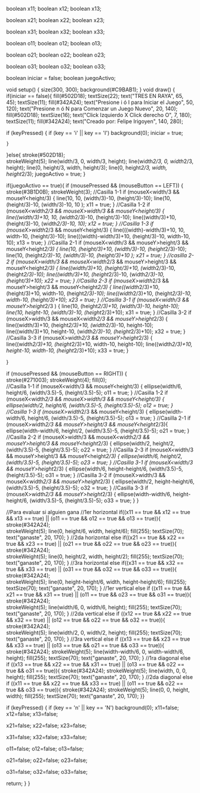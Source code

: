 
boolean x11;
boolean x12;
boolean x13;

boolean x21;
boolean x22;
boolean x23;

boolean x31;
boolean x32;
boolean x33;

boolean o11;
boolean o12;
boolean o13;

boolean o21;
boolean o22;
boolean o23;

boolean o31;
boolean o32;
boolean o33;

boolean iniciar = false;
boolean juegoActivo;

void setup() {
  size(300, 300);
  background(#C9BAB1);
 }
void draw() { 
  if(iniciar == false){
    fill(#502D18);
    textSize(22);
  text("TRES EN RAYA", 65, 45);
  textSize(11);
  fill(#342A24);
  text("Presione i ó I para Iniciar el Juego", 50, 120);
  text("Presione n ó N para Comenzar un Juego Nuevo", 20, 140);
  fill(#502D18);
    textSize(16);
  text("Click Izquierdo X      Click derecho O", 7, 180);
   textSize(11);
  fill(#342A24);
  text("Creado por: Felipe Irigoyen", 140, 280);
  
  if (keyPressed) {
    if (key == 'i' || key == 'I')
    background(0);
    iniciar = true;
    
    }
  
  
  }else{
  stroke(#502D18);  
  strokeWeight(5); 
  line(width/3, 0, width/3, height);
  line(width*2/3, 0, width*2/3, height);
  line(0, height/3, width, height/3);
  line(0, height*2/3, width, height*2/3);
  juegoActivo = true;
}
  
  
  if(juegoActivo == true){
  if (mousePressed && (mouseButton == LEFT)) { 
     stroke(#3B1D0B); 
     strokeWeight(3);
    //Casilla 1-1
    if (mouseX<width/3 && mouseY<height/3) {
      line(10, 10, (width/3)-10, (height/3)-10);
      line(10, (height/3)-10, (width/3)-10, 10 );
      x11 = true;
    }
    //Casilla 1-2
    if (mouseX<width*2/3 && mouseX>width/3 && mouseY<height/3) {
      line((width/3)+10, 10, (width*2/3)-10, (height/3)-10);
      line((width/3)+10, (height/3)-10, (width*2/3)-10, 10);
      x12 = true;
    }
    //Casilla 1-3
    if (mouseX>width*2/3 && mouseY<height/3) {
      line(((width)-width/3)+10, 10, width-10, (height/3)-10);
      line(((width)-width/3)+10, (height/3)-10, width-10, 10);
      x13 = true;
    }
    //Casilla 2-1
    if (mouseX<width/3 && mouseY>height/3 && mouseY<height*2/3) {
      line(10, (height/3)+10, (width/3)-10, (height*2/3)-10);
      line(10, (height*2/3)-10, (width/3)-10, (height/3)+10 );
      x21 = true;
    }
    //casilla 2-2
    if (mouseX>width/3 && mouseX<width*2/3 && mouseY>height/3 && mouseY<height*2/3) {
      line((width/3)+10, (height/3)+10, (width*2/3)-10, (height*2/3)-10);
      line((width/3)+10, (height*2/3)-10, (width*2/3)-10, (height/3)+10);
      x22 = true;
    }
    //Casilla 2-3
    if (mouseX>width*2/3 && mouseY>height/3 && mouseY<height*2/3) {
      line((width*2/3)+10, (height/3)+10, width-10, (height*2/3)-10);
      line((width*2/3)+10, (height*2/3)-10, width-10, (height/3)+10);
      x23 = true;
    }
    //Casilla 3-1
    if (mouseX<width/3 && mouseY>height*2/3 ) {
      line(10, (height*2/3)+10, (width/3)-10, height-10);
      line(10, height-10, (width/3)-10, (height*2/3)+10);
      x31 = true;
    }
    //Casilla 3-2
    if (mouseX>width/3 && mouseX<width*2/3 && mouseY>height*2/3) {
      line((width/3)+10, (height*2/3)+10, (width*2/3)-10, height-10);
      line((width/3)+10, height-10, (width*2/3)-10, (height*2/3)+10);
      x32 = true;
    }
    //Casilla 3-3
    if (mouseX>width*2/3 && mouseY>height*2/3) {
      line((width*2/3)+10, (height*2/3)+10, width-10, height-10);
      line((width*2/3)+10, height-10, width-10, (height*2/3)+10);
      x33 = true;
    }
    
    
    
  }

  
  
  
  if (mousePressed && (mouseButton == RIGHT)) {   
    stroke(#271003); 
    strokeWeight(4); 
    fill(0);  
    //Casilla 1-1
    if (mouseX<width/3 && mouseY<height/3) {
      ellipse(width/6, height/6, (width/3.5)-5, (height/3.5)-5);
      o11 = true;
    }
    //Casilla 1-2
    if (mouseX<width*2/3 && mouseX>width/3 && mouseY<height/3) {
      ellipse(width/2, height/6, (width/3.5)-5, (height/3.5)-5);
      o12 = true;
    }
    //Casilla 1-3
    if (mouseX>width*2/3 && mouseY<height/3) {
      ellipse(width-width/6, height/6, (width/3.5)-5, (height/3.5)-5);
      o13 = true;
    }
    //Casilla 2-1
    if (mouseX>width*2/3 && mouseY>height/3 && mouseY<height*2/3){
      ellipse(width-width/6, height/2, (width/3.5)-5, (height/3.5)-5);
      o21 = true;
    }
    //Casilla 2-2
    if (mouseX>width/3 && mouseX<width*2/3 && mouseY>height/3 && mouseY<height*2/3) {
      ellipse(width/2, height/2, (width/3.5)-5, (height/3.5)-5);
      o22 = true;
    }
    //Casilla 2-3
    if (mouseX<width/3 && mouseY>height/3 && mouseY<height*2/3) {
      ellipse(width/6, height/2, (width/3.5)-5, (height/3.5)-5);
      o23 = true;
    }
    //Casilla 3-1
    if (mouseX<width/3 && mouseY>height*2/3) {
      ellipse(width/6, height-height/6, (width/3.5)-5, (height/3.5)-5);
      o31 = true;
    }
    //Casilla 3-2
    if (mouseX>width/3 && mouseX<width*2/3 && mouseY>height*2/3) {
      ellipse(width/2, height-height/6, (width/3.5)-5, (height/3.5)-5);
      o32 = true;
    }
    //Casilla 3-3
    if (mouseX>width*2/3 && mouseY>height*2/3) {
      ellipse(width-width/6, height-height/6, (width/3.5)-5, (height/3.5)-5);
      o33 = true;
    }
  }
  
  //Para evaluar si alguien gana
  //1er horizontal
  if((x11 == true && x12 == true && x13 == true) || (o11 == true && o12 == true && o13 == true)){
    stroke(#342A24);  
    strokeWeight(5);
    line(0, height/6, width, height/6);
    fill(255);
    textSize(70);
    text("ganaste", 20, 170);
  } 
  //2da horizontal
  else if((x21 == true && x22 == true && x23 == true) || (o21 == true && o22 == true && o23 == true)){
    stroke(#342A24);  
    strokeWeight(5);
    line(0, height/2, width, height/2);
    fill(255);
    textSize(70);
    text("ganaste", 20, 170);
  } 
  //3ra horizontal
  else if((x31 == true && x32 == true && x33 == true) || (o31 == true && o32 == true && o33 == true)){
    stroke(#342A24);  
    strokeWeight(5);
    line(0, height-height/6, width, height-height/6);
    fill(255);
    textSize(70);
    text("ganaste", 20, 170);
  } 
  //1er vertical
  else if ((x11 == true && x21 == true && x31 == true) || (o11 == true && o23 == true && o31 == true)){
    stroke(#342A24);  
    strokeWeight(5);
    line(width/6, 0, width/6, height);
    fill(255);
    textSize(70);
    text("ganaste", 20, 170);
  }
  //2da vertical
  else if ((x12 == true && x22 == true && x32 == true) || (o12 == true && o22 == true && o32 == true)){
    stroke(#342A24);  
    strokeWeight(5);
    line(width/2, 0, width/2, height);
    fill(255);
    textSize(70);
    text("ganaste", 20, 170);
  }
  //3ra vertical
  else if ((x13 == true && x23 == true && x33 == true) || (o13 == true && o21 == true && o33 == true)){
    stroke(#342A24);
    strokeWeight(5);
    line(width-width/6, 0, width-width/6, height);
    fill(255);
    textSize(70);
    text("ganaste", 20, 170);
  }
  //1ra diagonal
  else if ((x13 == true && x22 == true && x31 == true) || (o13 == true && o22 == true && o31 == true)){
    stroke(#342A24);
    strokeWeight(5);
    line(width, 0, 0, height);
    fill(255);
    textSize(70);
    text("ganaste", 20, 170);
  }
  //2da diagonal
  else if ((x11 == true && x22 == true && x33 == true) || (o11 == true && o22 == true && o33 == true)){
    stroke(#342A24);
    strokeWeight(5);
    line(0, 0, height, width);
    fill(255);
    textSize(70);
    text("ganaste", 20, 170);
  }}
  
  if (keyPressed) {
  if (key == 'n' || key == 'N')
 background(0);
 x11=false;
 x12=false;
 x13=false;
 
 x21=false;
 x22=false;
 x23=false;

 x31=false;
 x32=false;
 x33=false;

 o11=false;
 o12=false;
 o13=false;

 o21=false;
 o22=false;
 o23=false;

 o31=false;
 o32=false;
 o33=false;
 
  return;
  }
}
